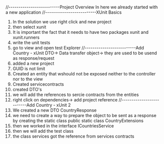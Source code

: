 //--------------------------Project Overview
In here we already started with a new application
//--------------------------XUnit Basics
1. In the solution we use right click and new project
2. then select xunit
3. It is important the fact that it needs to have two packages xunit and xunit.runners
4. write the unit tests
5. go to view and open test Explorer
//--------------------------Add Country - xUnit
DTO-> Data transfer object-> they are used to be usend as response/request
1. added a new project 
2. GUID is not limit
3. Created an entity that wshould not be exposed neither to the controller nor to the view
4. Created servicecontracts
5. created DTO's
6. we will add the references to sercie contracts from the entities
7. right click on dependencies-> add project reference
//--------------------------Add Country - xUnit 2
1. We created a new DTO CountryResponse
2. we need to create a way to prepare the object to be sent as a response by creating the static class public static class CountryExtensions
3. then we worked in the interface ICountriesService
4. then we will add the test class
5. the class services got the reference from services contracts
